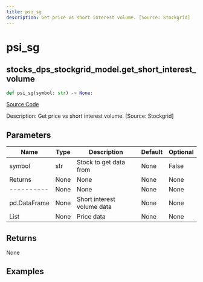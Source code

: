 ```yaml
---
title: psi_sg
description: Get price vs short interest volume. [Source: Stockgrid]
---
```

# psi_sg

## stocks_dps_stockgrid_model.get_short_interest_volume

```python
def psi_sg(symbol: str) -> None:
```
[Source Code](https://github.com/OpenBB-finance/OpenBBTerminal/tree/main/openbb_terminal/stocks/dark_pool_shorts/stockgrid_model.py#L122)

Description: Get price vs short interest volume. [Source: Stockgrid]

## Parameters

| Name | Type | Description | Default | Optional |
| ---- | ---- | ----------- | ------- | -------- |
| symbol | str | Stock to get data from | None | False |
| Returns | None | None | None | None |
| ---------- | None | None | None | None |
| pd.DataFrame | None | Short interest volume data | None | None |
| List | None | Price data | None | None |

## Returns

None

## Examples

